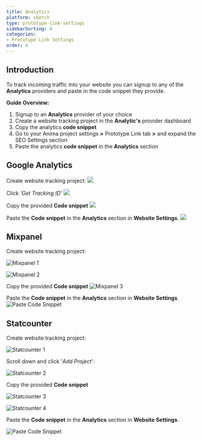 ```yaml
---
title: Analytics
platform: sketch
type: prototype-link-settings
sidebarSorting: 4
categories: 
- Prototype Link Settings
order: 4
---
```


## Introduction

To track incoming traffic into your website you can signup to any of the **Analytics** providers and paste in the code snippet they provide.

**Guide Overview:**

1. Signup to an **Analytics** provider of your choice
2. Create a website tracking project in the **Analytic's** provider dashboard
3. Copy the analytics **code snippet**
4. Go to your Anima project settings **>** Prototype Link tab **>** and expand the SEO Settings section
5. Paste the analytics **code snippet** in the  **Analytics** section

## Google Analytics

Create website tracking project:
![](https://s3.amazonaws.com/animaapp/docs/sketch/Export%20-%20Analytics%20-%20Google1.png)

Click *'Get Tracking ID'*
![](https://s3.amazonaws.com/animaapp/docs/sketch/Export%20-%20Analytics%20-%20Google2.png)

Copy the provided **Code snippet**
![](https://s3.amazonaws.com/animaapp/docs/sketch/Export%20-%20Analytics%20-%20Google3.png)


Paste the **Code snippet** in the **Analytics** section in **Website Settings**.
![](https://s3.amazonaws.com/animaapp/docs/web-app/Anima%204%20-%20Analytics.png)

## Mixpanel

Create website tracking project:

![Mixpanel 1](https://s3.amazonaws.com/animaapp/docs/sketch/Export%20-%20Analytics%20-%20mixpanel1.png)

![Mixpanel 2](https://s3.amazonaws.com/animaapp/docs/sketch/Export%20-%20Analytics%20-%20mixpanel2.png)

Copy the provided **Code snippet**
![Mixpanel 3](https://s3.amazonaws.com/animaapp/docs/sketch/Export%20-%20Analytics%20-%20mixpanel3.png)

Paste the **Code snippet** in the **Analytics** section in **Website Settings**.
![Paste Code Snippet](https://s3.amazonaws.com/animaapp/docs/web-app/Anima%204%20-%20Analytics.png)

## Statcounter

Create website tracking project:

![Statcounter 1](https://s3.amazonaws.com/animaapp/docs/sketch/Export%20-%20Analytics%20-%20statcounter1.png)

Scroll down and click '*Add Project*':

![Statcounter 2](https://s3.amazonaws.com/animaapp/docs/sketch/Export%20-%20Analytics%20-%20statcounter2.png)

Copy the provided **Code snippet**

![Statcounter 3](https://s3.amazonaws.com/animaapp/docs/sketch/Export%20-%20Analytics%20-%20statcounter3.png)

![Statcounter 4](https://s3.amazonaws.com/animaapp/docs/sketch/Export%20-%20Analytics%20-%20statcounter4.png)

Paste the **Code snippet** in the **Analytics** section in **Website Settings**.

![Paste Code Snippet](https://s3.amazonaws.com/animaapp/docs/web-app/Anima%204%20-%20Analytics.png)
